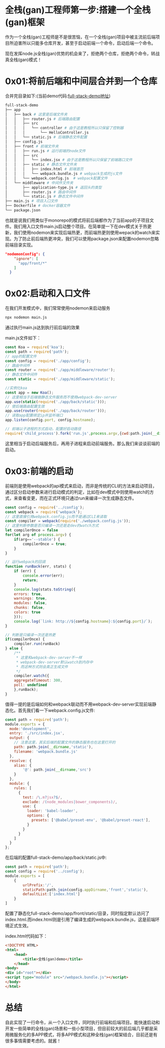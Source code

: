 # 全栈(gan)工程师第一步:搭建一个全栈(gan)框架
作为一个全栈(gan)工程师是不是很苦恼，在一个全栈(gan)项目中被主流前后端项目所迫害所以只能多仓库开发，甚至于启动前端一个命令，启动后端一个命令。

现在发挥node.js全栈(gan)优势的机会来了，拒绝两个仓库，拒绝两个命令，转战真全栈(gan)模式！

# 0x01:将前后端和中间层合并到一个仓库
合并完目录如下:(当前demo代码:[full-stack-demo地址](./full-stack-demo/))
```sh
full-stack-demo
├── app
│   ├── back # 这里是后端文件夹
│   │   ├── router.js # 后端路由配置
│   │   ├── src
│   │   │   └── controller # 由于这是教程所以只保留了控制器
│   │   │       └── HelloController.js
│   │   └── static.js # 后端静态文件配置
│   ├── config.js
│   ├── front # 前端文件夹
│   │   ├── run.js # 运行前端的node文件
│   │   ├── src
│   │   │   └── index.jsx # 由于这是教程所以只保留了前端路口文件
│   │   ├── static # 静态文件文件夹
│   │   │   ├── index.html # 前端首页
│   │   │   └── webpack.bundle.js # webpack生成的js文件
│   │   └── webpack.config.js  # webpack配置文件
│   └── middleware # 中间件文件夹
│       ├── application-type.js # 返回头的类型
│       ├── router.js # 路由中间件
│       └── static.js # 静态文件中间件
├── main.js # 项目入口文件
├── Dockerfile # docker容器文件
└── package.json
```
也就是说我们用类似于monorepo的模式将前后端都作为了当前app的子项目文件。我们用入口文件main.js启动整个项目。在简单提一下在dev模式关于热更新，我们使用nodemon来实现后端热更，而前端热更则使用wepack的watch来实现。为了防止前后端热更冲突，我们可以使用package.json来配置nodemon忽略前端目录实现。
```json
"nodemonConfig": {
    "ignore": [
      "app/front/*"
    ]
  }
```

#  0x02:启动和入口文件
在我们开发模式中，我们常常使用nodemon来启动服务
```sh
npx nodemon main.js
```
通过执行main.js达到执行前后端的效果

main.js文件如下：
```js
const Koa = require('koa');
const path = require('path');
// app的配置文件
const config = require('./app/config');
// 路由中间件
const router = require('./app/middleware/router');
// 静态文件中间件
const static = require('./app/middleware/static');

//实例化koa 
const app = new Koa();
// 这里相当于后端做静态文件服务而不使用webpack-dev-server
app.use(static(require('./app/back/static')));
// 使后端路由配置生效
app.use(router(require('./app/back/router')));
// 读取app配置绑定ip并监听端口
app.listen(config.port, config.hostname);

// 前端以子进程的方式启动，配置好启动路径
require('child_process').fork('run.js',process.argv,{cwd:path.join(__dirname,'app','front')});
```
这里相当于启动后端服务后，再用子进程来启动前端服务。那么我们来谈谈前端的启动。

# 0x03:前端的启动
前端则是使用webpack的api模式来启动，而非是传统的CLI的方法来启动项目，通过区分启动参数来进行启动模式的判定，比如在dev模式中则使用watch的方式，来查看变更，而在正式环境只通过run来编译一次生成静态文件。
```js
const config = require('../config');
const webpack = require('webpack');
// 这里直接引用webpack.config.js而不是通过CLI来读取
const compiler = webpack(require('./webpack.config.js'));
// 这里判断参数是否只编译一次还是走dev的watch方式
let compilerOnce = false
for(let arg of process.argv) {
    if(arg=='--stable') {
        compilerOnce = true;
    }
}

// 运行webpack的回调
function runBack(err, stats) {
    if (err) {
        console.error(err);
        return;
    }
    console.log(stats.toString({
    errors: true,
    warnings: true,
    modules: false,
    chunks: false,
    colors: true
    }));
    console.log(`link: http://${config.hostname}:${config.port}/`);
}

// 判断是只编译一次还是热更
if(compilerOnce) {
    compiler.run(runBack)
} else {
    /**
     * 这里和webpack-dev-server不一样
     * webpack-dev-server默认watch到内存中
     * 而这种方式则会真正生成文件
     */
    compiler.watch({
    aggregateTimeout: 300,
    poll: undefined
    },runBack);
}
```

值得一提的是后端如何和webpack联动而不用webpack-dev-server实现前端静态化。首先我们看一下webpack.config.js文件:
```js
const path = require('path');
module.exports = {
  mode:'development',
  entry: './src/index.jsx',
  output: {
    // 注意这里，其实后端的配置文件的静态服务也在这里打开的
    path: path.join(__dirname,'static'),
    filename: 'webpack.bundle.js'
  },
  resolve: {
    alias: {
        '@': path.join(__dirname,'src')
    }
  },
  module: {
    rules: [
      {
        test: /\.m?jsx?$/,
        exclude: /(node_modules|bower_components)/,
        use: {
          loader: 'babel-loader',
          options: {
            presets: ['@babel/preset-env', '@babel/preset-react'],
          }
        }
      }
    ]
  }
};
```
在后端的配置full-stack-demo/app/back/static.js中:
```js
const path = require('path');
const config = require('../config');
module.exports = [
    {
        urlPrefix:'/',
        staticPath:path.join(config.appDirname,'front','static'),
        defaultList:['index.html']
    }
]
```
配置了静态化full-stack-demo/app/front/static/目录，同时指定默认访问了index.html.而index.html则是引用了编译生成的webpack.bundle.js，这是前端环境正式生效。

index.html代码如下：
```html
<!DOCTYPE HTML>
<html>
    <head>
        <title>全栈(gan)demo</title>
    </head>
<body>
<div id="root"></div>
<script type="module" src="/webpack.bundle.js"></script>
</body>
</html>
```

# 总结
自此实现了一行命令，从一个入口文件，同时执行前端和后端项目。能快速启动和开发一些简单的全栈(gan)场景和一些小型项目，但目前较大的前后端几乎都是采用微服务化的多APP模式，将多APP模式和这种全栈(gan)框架结合，目前还是有很多事情需要考虑的。就酱！
